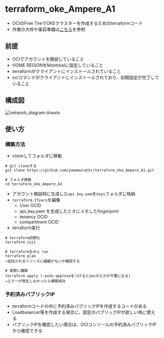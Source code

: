 # terraform_oke_Ampere_A1
- OCIのFree TireでOKEクラスターを作成するためのterraformコード
- 作業の大枠や事前準備は[こちら](https://qiita.com/yamamuratkr/items/698266359386c7b16873)を参照

## 前提
- OCIでアカウントを開設していること
- HOME REGIONをMontrealに設定していること
- terraformがクライアントにインストールされていること
- ociコマンドがクライアントにインストールされており、初期設定が完了していること

## 構成図
![network_diagram drawio](https://github.com/user-attachments/assets/a724de30-147b-4114-8695-1a84254ca557)

## 使い方
### 構築方法
- cloneしてフォルダに移動
```
# git cloneする
git clone https://github.com/yamamuratkr/terraform_oke_Ampere_A1.git

# フォルダ移動
cd terraform_oke_Ampere_A1
```
- アカウント開設時に生成した`api_key.pem`を`keys`フォルダに格納
- `terraform.tfvars`を編集
  - User OCID
  - api_key.pem を生成したときにメモしたfingerprint
  - tenancy OCID
  - compartment OCID
- terraform実行
```
# terraform初期化
terraform init

# terraformをdry run
terraform plan
→追加されるリソースに齟齬がないか確認する

# 実際に構築
terraform apply (-auto-approveをつけるとyesの入力が不要になる)
→エラーが発生しなかったら構築成功
```

### 予約済みパブリックIP
- terraformコードの中に予約済みパブリックIPを作成するコードがある
- Loadbalancer等を作成する場合に、固定のパブリックIPが欲しい時に使える
- パブリックIPを確認したい場合は、OCIコンソールの予約済みパブリックIPから確認できる
